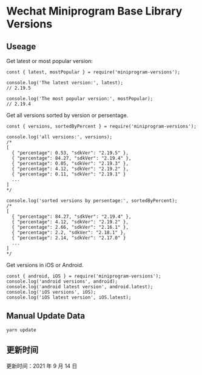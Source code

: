 
# Wechat Miniprogram Base Library Versions

## Useage

Get latest or most popular version:

```;
const { latest, mostPopular } = require('miniprogram-versions');

console.log('The latest version:', latest);
// 2.19.5

console.log('The most popular version:', mostPopular);
// 2.19.4

```

Get all versions sorted by version or persentage.

```
const { versions, sortedByPercent } = require('miniprogram-versions');

console.log('all versions:', versions);
/*
[
  { "percentage": 0.53, "sdkVer": "2.19.5" },
  { "percentage": 84.27, "sdkVer": "2.19.4" },
  { "percentage": 0.05, "sdkVer": "2.19.3" },
  { "percentage": 4.12, "sdkVer": "2.19.2" },
  { "percentage": 0.11, "sdkVer": "2.19.1" }
  ...
]
*/

console.log('sorted versions by persentage:', sortedByPercent);
/*
[
  { "percentage": 84.27, "sdkVer": "2.19.4" },
  { "percentage": 4.12, "sdkVer": "2.19.2" },
  { "percentage": 2.66, "sdkVer": "2.16.1" },
  { "percentage": 2.2, "sdkVer": "2.18.1" },
  { "percentage": 2.14, "sdkVer": "2.17.0" }
  ...
]
*/
```

Get versions in iOS or Android.

```
const { android, iOS } = require('miniprogram-versions');
console.log('android versions', android);
console.log('android latest version', android.latest);
console.log('iOS versions', iOS);
console.log('iOS latest version', iOS.latest);
```

## Manual Update Data

```
yarn update
```

## 更新时间

更新时间：2021 年 9 月 14 日
